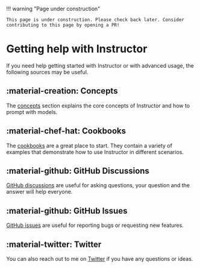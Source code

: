 !!! warning "Page under construction"

    This page is under construction. Please check back later. Consider contributing to this page by opening a PR! 


# Getting help with Instructor

If you need help getting started with Instructor or with advanced usage, the following sources may be useful.

## :material-creation: Concepts

The [concepts](concepts/prompting.md) section explains the core concepts of Instructor and how to prompt with models.

## :material-chef-hat: Cookbooks

The [cookbooks](examples/index.md) are a great place to start. They contain a variety of examples that demonstrate how to use Instructor in different scenarios.

## :material-github: GitHub Discussions

[GitHub discussions](https://github.com/jxnl/instructor-js/discussions) are useful for asking questions, your question and the answer will help everyone.

## :material-github: GitHub Issues

[GitHub issues](https://github.com/jxnl/instructor-js/issues) are useful for reporting bugs or requesting new features.

## :material-twitter: Twitter

You can also reach out to me on [Twitter](https://twitter.com/jxnlco) if you have any questions or ideas.
